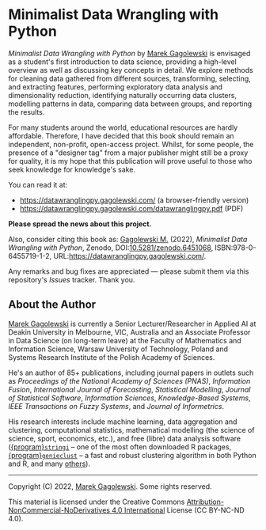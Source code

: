 # Minimalist Data Wrangling with Python

*Minimalist Data Wrangling with Python* by [Marek Gagolewski][1]
is envisaged as a student's first
introduction to data science, providing a high-level overview as well as
discussing key concepts in detail. We explore methods for
cleaning data gathered from different sources, transforming, selecting, and
extracting features, performing exploratory data analysis and dimensionality
reduction, identifying naturally occurring data clusters, modelling patterns in
data, comparing data between groups, and reporting the results.

For many students around the world, educational resources are hardly
affordable. Therefore, I have decided that this book should remain
an independent, non-profit, open-access project.
Whilst, for some people, the presence of a "designer tag" from a
major publisher might still be a proxy for quality, it is my hope
that this publication will prove useful to those who seek knowledge for
knowledge's sake.

You can read it at:

* <https://datawranglingpy.gagolewski.com/> (a browser-friendly version)
* <https://datawranglingpy.gagolewski.com/datawranglingpy.pdf> (PDF)

**Please spread the news about this project.**

Also, consider citing this book as:
[Gagolewski M.][1] (2022), *Minimalist Data Wrangling with Python*,
Zenodo,
DOI:[10.5281/zenodo.6451068](https://dx.doi.org/10.5281/zenodo.6451068),
ISBN:978-0-6455719-1-2,
URL:<https://datawranglingpy.gagolewski.com/>.

Any remarks and bug fixes are appreciated — please submit them via
this repository's *Issues* tracker. Thank you.



## About the Author

[Marek Gagolewski][1]
is currently a Senior Lecturer/Researcher in Applied AI at Deakin University
in Melbourne, VIC, Australia and an Associate Professor in Data Science
(on long-term leave) at the Faculty of Mathematics and Information Science,
Warsaw University of Technology, Poland and Systems Research Institute
of the Polish Academy of Sciences.

He's an author of 85+ publications, including journal papers
in outlets such as *Proceedings of the National Academy of Sciences (PNAS)*,
*Information Fusion*, *International Journal of Forecasting*,
*Statistical Modelling*, *Journal of Statistical Software*,
*Information Sciences*, *Knowledge-Based Systems*,
*IEEE Transactions on Fuzzy Systems*, and *Journal of Informetrics*.

His research interests include machine learning, data aggregation and
clustering, computational statistics, mathematical modelling
(the science of science, sport, economics, etc.), and free (libre)
data analysis software
([{program}`stringi`](https://stringi.gagolewski.com) – one of the most
often downloaded R packages,
[{program}`genieclust`](https://genieclust.gagolewski.com) – a fast
and robust clustering algorithm in both Python and R,
and many [others](https://github.com/gagolews)).


--------------------------------------------------------------------------------

Copyright (C) 2022, [Marek Gagolewski][1]. Some rights reserved.

This material is licensed under the Creative Commons
[Attribution-NonCommercial-NoDerivatives 4.0 International][2] License
(CC BY-NC-ND 4.0).

[1]: https://www.gagolewski.com
[2]: https://creativecommons.org/licenses/by-nc-nd/4.0/
